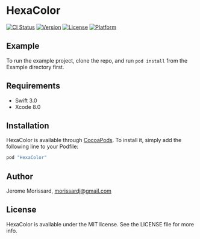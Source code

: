 # HexaColor

[![CI Status](http://img.shields.io/travis/leverdeterre/HexaColor.svg?style=flat)](https://travis-ci.org/leverdeterre/HexaColor)
[![Version](https://img.shields.io/cocoapods/v/HexaColor.svg?style=flat)](http://cocoapods.org/pods/HexaColor)
[![License](https://img.shields.io/cocoapods/l/HexaColor.svg?style=flat)](http://cocoapods.org/pods/HexaColor)
[![Platform](https://img.shields.io/cocoapods/p/HexaColor.svg?style=flat)](http://cocoapods.org/pods/HexaColor)

## Example

To run the example project, clone the repo, and run `pod install` from the Example directory first.

## Requirements
- Swift 3.0 
- Xcode 8.0

## Installation

HexaColor is available through [CocoaPods](http://cocoapods.org). To install
it, simply add the following line to your Podfile:

```ruby
pod "HexaColor"
```

## Author

Jerome Morissard, morissardj@gmail.com

## License

HexaColor is available under the MIT license. See the LICENSE file for more info.
